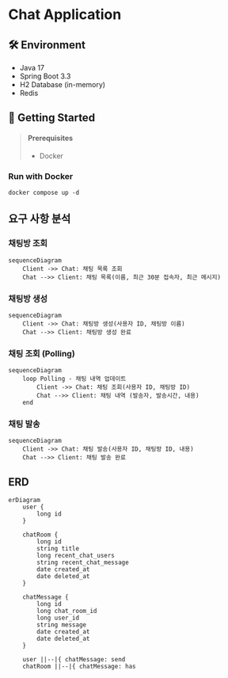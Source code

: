 # Chat Application
## 🛠️ Environment
- Java 17
- Spring Boot 3.3
- H2 Database (in-memory)
- Redis

## 📖 Getting Started
> #### Prerequisites
> - Docker
> 
### Run with Docker
```shell
docker compose up -d
```

## 요구 사항 분석
### 채팅방 조회
```mermaid
sequenceDiagram
    Client ->> Chat: 채팅 목록 조회
    Chat -->> Client: 채팅 목록(이름, 최근 30분 접속자, 최근 메시지)
```
### 채팅방 생성
```mermaid
sequenceDiagram
    Client ->> Chat: 채팅방 생성(사용자 ID, 채팅방 이름)
    Chat -->> Client: 채팅방 생성 완료
```
### 채팅 조회 (Polling)
```mermaid
sequenceDiagram
    loop Polling - 채팅 내역 업데이트
        Client ->> Chat: 채팅 조회(사용자 ID, 채팅방 ID)
        Chat -->> Client: 채팅 내역 (발송자, 발송시간, 내용)
    end
```
### 채팅 발송
```mermaid
sequenceDiagram
    Client ->> Chat: 채팅 발송(사용자 ID, 채팅방 ID, 내용)
    Chat -->> Client: 채팅 발송 완료
```
## ERD
```mermaid
erDiagram
    user {
        long id
    }
    
    chatRoom {
        long id
        string title
        long recent_chat_users
        string recent_chat_message
        date created_at
        date deleted_at
    }
    
    chatMessage {
        long id
        long chat_room_id
        long user_id
        string message
        date created_at
        date deleted_at
    }
    
    user ||--|{ chatMessage: send
    chatRoom ||--|{ chatMessage: has
```
